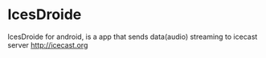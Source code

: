 # IcesDroide
IcesDroide for android, is a app that sends data(audio) streaming to icecast server http://icecast.org
